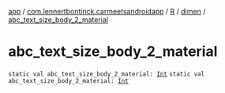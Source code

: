 [app](../../../index.md) / [com.lennertbontinck.carmeetsandroidapp](../../index.md) / [R](../index.md) / [dimen](index.md) / [abc_text_size_body_2_material](./abc_text_size_body_2_material.md)

# abc_text_size_body_2_material

`static val abc_text_size_body_2_material: `[`Int`](https://kotlinlang.org/api/latest/jvm/stdlib/kotlin/-int/index.html)
`static val abc_text_size_body_2_material: `[`Int`](https://kotlinlang.org/api/latest/jvm/stdlib/kotlin/-int/index.html)
